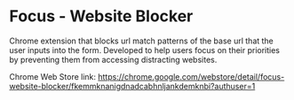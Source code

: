# Focus - Website Blocker

Chrome extension that blocks url match patterns of the base url that the user inputs into the form. Developed to help users focus on their
priorities by preventing them from accessing distracting websites.

Chrome Web Store link: https://chrome.google.com/webstore/detail/focus-website-blocker/fkemmknanigdnadcabhnljankdemknbi?authuser=1
